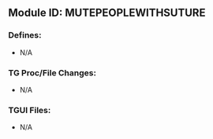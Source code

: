 ## Module ID: MUTEPEOPLEWITHSUTURE

### Defines:

- N/A

### TG Proc/File Changes:

- N/A

### TGUI Files:

- N/A
